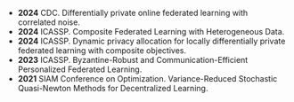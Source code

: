 
- **2024** CDC. Differentially private online federated learning with correlated noise. 
- **2024** ICASSP. Composite Federated Learning with Heterogeneous Data.  
- **2024** ICASSP. Dynamic privacy allocation for locally differentially private federated learning with composite objectives.  
- **2023** ICASSP. Byzantine-Robust and Communication-Efficient Personalized Federated Learning.     
- **2021** SIAM Conference on Optimization. Variance-Reduced Stochastic Quasi-Newton Methods for Decentralized Learning.
